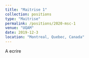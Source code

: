 ```yaml
---
title: "Maitrise 1"
collection: positions
type: "Maitrise"
permalink: /positions/2020-msc-1
venue: "UQAM"
date: 2019-12-3
location: "Montreal, Quebec, Canada"
---
```


A ecrire